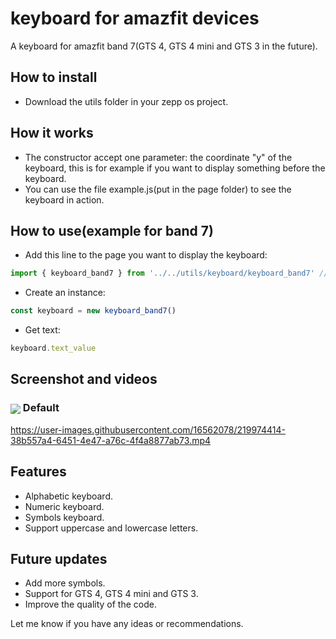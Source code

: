 # keyboard for amazfit devices

A keyboard for amazfit band 7(GTS 4, GTS 4 mini and GTS 3 in the future).

## How to install

* Download the utils folder in your zepp os project.

## How it works

* The constructor accept one parameter: the coordinate "y" of the keyboard, this is for example if you want to display something before the keyboard. 
* You can use the file example.js(put in the page folder) to see the keyboard in action.

## How to use(example for band 7)

* Add this line to the page you want to display the keyboard:
 ```javascript
import { keyboard_band7 } from '../../utils/keyboard/keyboard_band7' //add or remove ../ depends of your folder location 
```
* Create an instance:
 ```javascript
const keyboard = new keyboard_band7()
```
* Get text:
 ```javascript
keyboard.text_value
```
## Screenshot and videos
<h3><img align="center" src="https://user-images.githubusercontent.com/16562078/219973882-704b5727-1cbc-400c-b4f6-dcd7a2bb0a05.png"> Default</h3>

https://user-images.githubusercontent.com/16562078/219974414-38b557a4-6451-4e47-a76c-4f4a8877ab73.mp4

## Features
* Alphabetic keyboard.
* Numeric keyboard.
* Symbols keyboard.
* Support uppercase and lowercase letters.

## Future updates
* Add more symbols.
* Support for GTS 4, GTS 4 mini and GTS 3.
* Improve the quality of the code.

Let me know if you have any ideas or recommendations.
